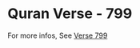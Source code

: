 # Quran Verse - 799 

For more infos, See [Verse 799](https://www.quranbookk.com/quran/search?q=799)